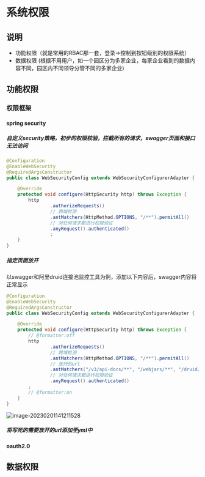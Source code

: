 # 系统权限
## 说明

- 功能权限（就是常用的RBAC那一套，登录->控制到按钮级别的权限系统）
- 数据权限 (根据不用用户，如一个园区分为多家企业，每家企业看到的数据内容不同，园区内不同领导分管不同的多家企业)

## 功能权限

### 权限框架

#### spring security

##### 自定义security策略，初步的权限校验，拦截所有的请求，swagger页面和接口无法访问

```java
@Configuration
@EnableWebSecurity
@RequiredArgsConstructor
public class WebSecurityConfig extends WebSecurityConfigurerAdapter {

    @Override
    protected void configure(HttpSecurity http) throws Exception {
        http
                .authorizeRequests()
                // 跨域检测
                .antMatchers(HttpMethod.OPTIONS, "/**").permitAll()
                // 对任何请求都进行权限验证
                .anyRequest().authenticated()
                ;
    }
}
```

##### 指定页面放开

以swagger和阿里druid连接池监控工具为例，添加以下内容后，swagger内容将正常显示

```java
@Configuration
@EnableWebSecurity
@RequiredArgsConstructor
public class WebSecurityConfig extends WebSecurityConfigurerAdapter {

    @Override
    protected void configure(HttpSecurity http) throws Exception {
        // @formatter:off
        http
                .authorizeRequests()
                // 跨域检测
                .antMatchers(HttpMethod.OPTIONS, "/**").permitAll()
                // 放行的url
                .antMatchers("/v3/api-docs/**", "/webjars/**", "/druid/**", "/configuration/ui", "/swagger-resources/**", "/css/**", "/js/**", "/plugins/**", "/favicon.ico", "/doc.html", "/static/**").permitAll()
                // 对任何请求都进行权限验证
                .anyRequest().authenticated()
        ;
        // @formatter:on
    }
}
```

![image-20230201141211528](https://nas.allbs.cn:9006/cloudpic/2023/02/d277c2a17bf657778605feab47a593f2.png)

##### 将写死的需要放开的url添加至yml中



#### oauth2.0

## 数据权限
